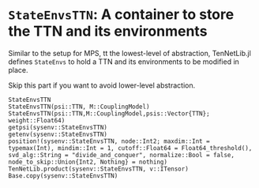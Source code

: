 # `StateEnvsTTN`: A container to store the TTN and its environments

Similar to the setup for MPS, tt the lowest-level of abstraction, TenNetLib.jl defines
`StateEnvs` to hold a TTN and its environments to be modified in place.

Skip this part if you want to avoid lower-level abstraction.

```@docs
StateEnvsTTN
StateEnvsTTN(psi::TTN, M::CouplingModel)
StateEnvsTTN(psi::TTN,M::CouplingModel,psis::Vector{TTN};  weight::Float64)
getpsi(sysenv::StateEnvsTTN)
getenv(sysenv::StateEnvsTTN)
position!(sysenv::StateEnvsTTN, node::Int2; maxdim::Int = typemax(Int), mindim::Int = 1, cutoff::Float64 = Float64_threshold(), svd_alg::String = "divide_and_conquer", normalize::Bool = false, node_to_skip::Union{Int2, Nothing} = nothing)
TenNetLib.product(sysenv::StateEnvsTTN, v::ITensor)
Base.copy(sysenv::StateEnvsTTN)
```
